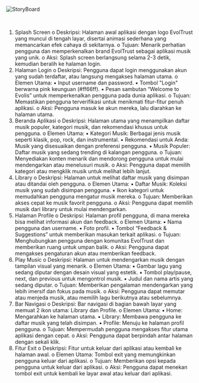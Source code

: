 ![StoryBoard](https://github.com/user-attachments/assets/4fe8f7a9-9413-40f5-afd4-0fd3d77f897f)


<br>

1. Splash Screen 
o Deskripsi: Halaman awal aplikasi dengan logo EvolTrust yang muncul 
di tengah layar, disertai animasi sederhana yang memancarkan efek 
cahaya di sekitarnya. 
o Tujuan: Menarik perhatian pengguna dan memperkenalkan brand 
EvolTrust sebagai aplikasi musik yang unik. 
o Aksi: Splash screen berlangsung selama 2-3 detik, kemudian beralih 
ke halaman login. 
2. Halaman Login 
o Deskripsi: Pengguna dapat login menggunakan akun yang sudah 
terdaftar, atau langsung mengakses halaman utama. 
o Elemen Utama: 
▪ Input username dan password. 
▪ Tombol "Login" berwarna pink keunguan (#ff66ff). 
▪ Pesan sambutan “Welcome to Evolis” untuk memperkenalkan 
pengguna pada dunia aplikasi. 
o Tujuan: Memastikan pengguna terverifikasi untuk menikmati fitur-fitur 
penuh aplikasi. 
o Aksi: Pengguna masuk ke akun mereka, lalu diarahkan ke halaman 
utama. 
3. Beranda Aplikasi 
o Deskripsi: Halaman utama yang menampilkan daftar musik populer, 
kategori musik, dan rekomendasi khusus untuk pengguna. 
o Elemen Utama: 
▪ Kategori Musik: Berbagai jenis musik seperti klasik, pop, rock, 
dan instrumental. 
▪ Rekomendasi untuk Anda: Musik yang disesuaikan dengan 
preferensi pengguna. 
▪ Musik Populer: Daftar musik yang sedang trending di kalangan 
pengguna. 
o Tujuan: Menyediakan konten menarik dan mendorong pengguna untuk 
mulai mendengarkan atau menelusuri musik. 
o Aksi: Pengguna dapat memilih kategori atau mengklik musik untuk 
melihat lebih lanjut. 
4. Library 
o Deskripsi: Halaman untuk melihat daftar musik yang disimpan atau 
ditandai oleh pengguna. 
o Elemen Utama: 
▪ Daftar Musik: Koleksi musik yang sudah disimpan pengguna. 
▪ Ikon kategori untuk memudahkan pengguna mengatur musik 
mereka. 
o Tujuan: Memberikan akses cepat ke musik favorit pengguna. 
o Aksi: Pengguna dapat memilih musik dari library untuk mulai 
mendengarkan. 
5. Halaman Profile 
o Deskripsi: Halaman profil pengguna, di mana mereka bisa melihat 
informasi akun dan feedback. 
o Elemen Utama: 
▪ Nama pengguna dan username. 
▪ Foto profil. 
▪ Tombol “Feedback & Suggestions” untuk memberikan masukan 
terkait aplikasi. 
o Tujuan: Menghubungkan pengguna dengan komunitas EvolTrust dan 
memberikan ruang untuk umpan balik. 
o Aksi: Pengguna dapat mengakses pengaturan akun atau memberikan 
feedback. 
6. Play Music 
o Deskripsi: Halaman untuk mendengarkan musik dengan tampilan 
visual yang menarik. 
o Elemen Utama: 
▪ Gambar lagu yang sedang diputar dengan desain visual yang 
estetik. 
▪ Tombol play/pause, next, dan previous untuk mengontrol musik. 
▪ Judul dan nama artis yang sedang diputar. 
o Tujuan: Memberikan pengalaman mendengarkan yang lebih imersif 
dan fokus pada musik. 
o Aksi: Pengguna dapat memutar atau menjeda musik, atau memilih 
lagu berikutnya atau sebelumnya. 
7. Bar Navigasi 
o Deskripsi: Bar navigasi di bagian bawah layar yang memuat 2 ikon 
utama: Library dan Profile. 
o Elemen Utama: 
▪ Home: Mengarahkan ke halaman utama. 
▪ Library: Membawa pengguna ke daftar musik yang telah 
disimpan. 
▪ Profile: Menuju ke halaman profil pengguna. 
o Tujuan: Mempermudah pengguna mengakses fitur utama aplikasi 
dengan cepat. 
o Aksi: Pengguna dapat berpindah antar halaman dengan sekali klik. 
8. Fitur Exit 
o Deskripsi: Fitur untuk keluar dari aplikasi atau kembali ke halaman 
awal. 
o Elemen Utama: Tombol exit yang memungkinkan pengguna keluar 
dari aplikasi. 
o Tujuan: Memberikan opsi kepada pengguna untuk keluar dari aplikasi. 
o Aksi: Pengguna dapat menekan tombol exit untuk kembali ke layar 
awal atau keluar dari aplikasi.
